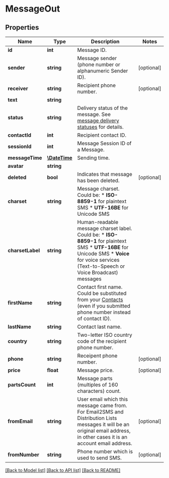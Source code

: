 # MessageOut

## Properties
Name | Type | Description | Notes
------------ | ------------- | ------------- | -------------
**id** | **int** | Message ID. | 
**sender** | **string** | Message sender (phone number or alphanumeric Sender ID). | [optional] 
**receiver** | **string** | Recipient phone number. | [optional] 
**text** | **string** |  | 
**status** | **string** | Delivery status of the message. See [message delivery statuses](http://docs.textmagictesting.com/#section/Delivery-status-codes) for details. | 
**contactId** | **int** | Recipient contact ID. | 
**sessionId** | **int** | Message Session ID of a Message. | 
**messageTime** | [**\DateTime**](\DateTime.md) | Sending time. | 
**avatar** | **string** |  | 
**deleted** | **bool** | Indicates that message has been deleted. | [optional] 
**charset** | **string** | Message charset. Could be: *   **ISO-8859-1** for plaintext SMS *   **UTF-16BE** for Unicode SMS | 
**charsetLabel** | **string** | Human-readable message charset label. Could be: *   **ISO-8859-1** for plaintext SMS *   **UTF-16BE** for Unicode SMS *   **Voice** for voice services (Text-to-Speech or Voice Broadcast) messages | 
**firstName** | **string** | Contact first name. Could be substituted from your [Contacts](http://docs.textmagictesting.com/#tag/Contacts) (even if you submitted phone number instead of contact ID). | 
**lastName** | **string** | Contact last name. | 
**country** | **string** | Two-letter ISO country code of the recipient phone number. | 
**phone** | **string** | Receipent phone number. | [optional] 
**price** | **float** | Message price. | [optional] 
**partsCount** | **int** | Message parts (multiples of 160 characters) count. | 
**fromEmail** | **string** | User email which this message came from. For Email2SMS and Distribution Lists messages it will be an original email address, in other cases it is an account email address. | [optional] 
**fromNumber** | **string** | Phone number which is used to send SMS. | [optional] 

[[Back to Model list]](../README.md#documentation-for-models) [[Back to API list]](../README.md#documentation-for-api-endpoints) [[Back to README]](../README.md)


